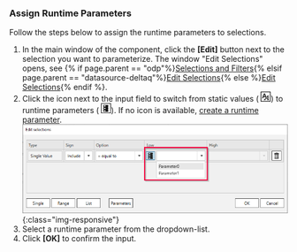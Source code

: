 ### Assign Runtime Parameters

Follow the steps below to assign the runtime parameters to selections.

1. In the main window of the component, click the **[Edit]** button next to the selection you want to parameterize. 
The window "Edit Selections" opens, see {% if page.parent == "odp"%}[Selections and Filters](./odp-define#selections-and-filters){% elsif page.parent == "datasource-deltaq"%}[Edit Selections](./datasource-parameters#edit-selections){% else %}[Edit Selections](./variants-and-selections#edit-selections){% endif %}.<br> 
2. Click the icon next to the input field to switch from static values ( ![Assign parameters](/img/content/icons/runtime-parameters-static.png)) to runtime parameters ( ![Assign parameters](/img/content/icons/runtime-parameters-dynamic.png)).
If no icon is available, [create a runtime parameter](#create-runtime-parameters).<br>
![Selection With Parameters](/img/content/runtime-parameters-in-selections.png){:class="img-responsive"}
3. Select a runtime parameter from the dropdown-list.
4. Click **[OK]** to confirm the input.
